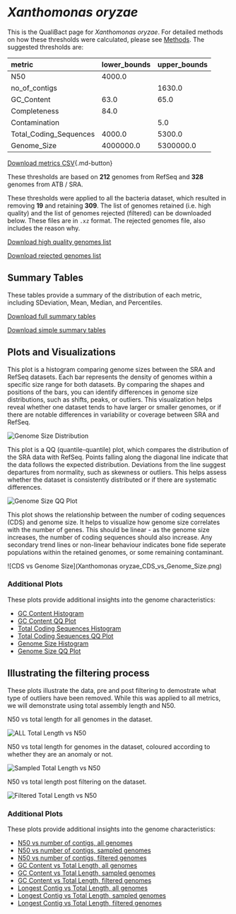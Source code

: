 # *Xanthomonas oryzae*

This is the QualiBact page for *Xanthomonas oryzae*. For detailed methods on how these thresholds were calculated, please see [Methods](../../methods.md).
The suggested thresholds are: 

| metric                 | lower_bounds   | upper_bounds   |
|:-----------------------|:---------------|:---------------|
| N50                    | 4000.0         |                |
| no_of_contigs          |                | 1630.0         |
| GC_Content             | 63.0           | 65.0           |
| Completeness           | 84.0           |                |
| Contamination          |                | 5.0            |
| Total_Coding_Sequences | 4000.0         | 5300.0         |
| Genome_Size            | 4000000.0      | 5300000.0      |

[Download metrics CSV](Xanthomonas_oryzae_metrics.csv){.md-button}


These thresholds are based on **212** genomes from RefSeq and **328** genomes from ATB / SRA.

These thresholds were applied to all the bacteria dataset, which resulted in removing **19** and retaining **309**.
The list of genomes retained (i.e. high quality) and the list of genomes rejected (filtered) can be downloaded below. These files are in `.xz` format. The rejected genomes file, also includes the reason why.

[Download high quality genomes list](Xanthomonas_oryzae_high_quality_genomes.csv.xz)


[Download rejected genomes list](Xanthomonas_oryzae_filtered_out_genomes.csv.xz)



## Summary Tables
These tables provide a summary of the distribution of each metric, including SDeviation, Mean, Median, and Percentiles.

[Download full summary tables](summary.csv)

[Download simple summary tables](selected_summary.csv)

## Plots and Visualizations

This plot is a histogram comparing genome sizes between the SRA and RefSeq datasets. Each bar represents the density of genomes within a specific size range for both datasets. By comparing the shapes and positions of the bars, you can identify differences in genome size distributions, such as shifts, peaks, or outliers. This visualization helps reveal whether one dataset tends to have larger or smaller genomes, or if there are notable differences in variability or coverage between SRA and RefSeq.

![Genome Size Distribution](Genome_Size_refseq_histogram_kde.png)

This plot is a QQ (quantile-quantile) plot, which compares the distribution of the SRA data with RefSeq. Points falling along the diagonal line indicate that the data follows the expected distribution. Deviations from the line suggest departures from normality, such as skewness or outliers. This helps assess whether the dataset is consistently distributed or if there are systematic differences.

![Genome Size QQ Plot](Genome_Size_refseq_qqplot.png)

This plot shows the relationship between the number of coding sequences (CDS) and genome size. It helps to visualize how genome size correlates with the number of genes. This should be linear - as the genome size increases, the number of coding sequences should also increase. Any secondary trend lines or non-linear behaviour indicates bone fide seperate populations within the retained genomes, or some remaining contaminant. 

![CDS vs Genome Size](Xanthomonas oryzae_CDS_vs_Genome_Size.png)

### Additional Plots

These plots provide additional insights into the genome characteristics:

- [GC Content Histogram](GC_Content_refseq_histogram_kde.png)
- [GC Content QQ Plot](GC_Content_refseq_qqplot.png)
- [Total Coding Sequences Histogram](Total_Coding_Sequences_refseq_histogram_kde.png)
- [Total Coding Sequences QQ Plot](Total_Coding_Sequences_refseq_qqplot.png)
- [Genome Size Histogram](Genome_Size_refseq_histogram_kde.png)
- [Genome Size QQ Plot](Genome_Size_refseq_qqplot.png)
## Illustrating the filtering process
These plots illustrate the data, pre and post filtering to demostrate what type of outliers have been removed. While this was applied to all metrics, we will demonstrate using total assembly length and N50.

N50 vs total length for all genomes in the dataset.

![ALL Total Length vs N50](Xanthomonas_oryzae_all_total_length_N50.png)

N50 vs total length for genomes in the dataset, coloured according to whether they are an anomaly or not.

![Sampled Total Length vs N50](Xanthomonas_oryzae_sample_total_length_N50.png)

N50 vs total length post filtering on the dataset.

![Filtered Total Length vs N50](Xanthomonas_oryzae_filt_total_length_N50.png)

### Additional Plots

These plots provide additional insights into the genome characteristics:

- [N50 vs number of contigs, all genomes](Xanthomonas_oryzae_all_N50_number.png)
- [N50 vs number of contigs, sampled genomes](Xanthomonas_oryzae_sample_N50_number.png)
- [N50 vs number of contigs, filtered genomes](Xanthomonas_oryzae_filt_N50_number.png)
- [GC Content vs Total Length, all genomes](Xanthomonas_oryzae_all_total_length_GC_Content.png)
- [GC Content vs Total Length, sampled genomes](Xanthomonas_oryzae_sample_total_length_GC_Content.png)
- [GC Content vs Total Length, filtered genomes](Xanthomonas_oryzae_filt_total_length_GC_Content.png)
- [Longest Contig vs Total Length, all genomes](Xanthomonas_oryzae_all_total_length_longest.png)
- [Longest Contig vs Total Length, sampled genomes](Xanthomonas_oryzae_sample_total_length_longest.png)
- [Longest Contig vs Total Length, filtered genomes](Xanthomonas_oryzae_filt_total_length_longest.png)
